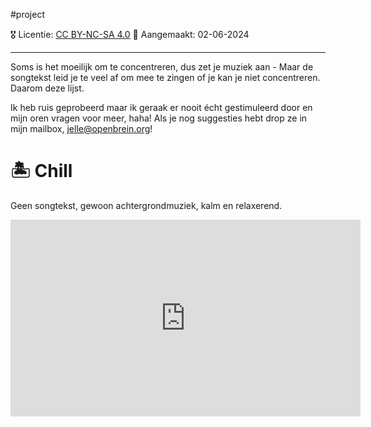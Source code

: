 #project  

🎖️ Licentie: [CC BY-NC-SA 4.0](https://creativecommons.org/licenses/by-nc-sa/4.0/)
📅 Aangemaakt: 02-06-2024

---
Soms is het moeilijk om te concentreren, dus zet je muziek aan - Maar de songtekst leid je te veel af om mee te zingen of je kan je niet concentreren. Daarom deze lijst. 

Ik heb ruis geprobeerd maar ik geraak er nooit écht gestimuleerd door en mijn oren vragen voor meer, haha! Als je nog suggesties hebt drop ze in mijn mailbox, [jelle@openbrein.org](mailto:jelle@openbrein.org)!
# 🏝️ Chill
Geen songtekst, gewoon achtergrondmuziek, kalm en relaxerend.

<iframe width="560" height="315" src="https://www.youtube.com/embed/3rzQPBVDd9s?si=uh41ENDnKbIN8bii" title="YouTube video player" frameborder="0" allow="accelerometer; autoplay; clipboard-write; encrypted-media; gyroscope; picture-in-picture; web-share" referrerpolicy="strict-origin-when-cross-origin" allowfullscreen></iframe>




